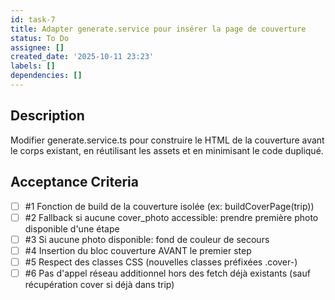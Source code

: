 ```yaml
---
id: task-7
title: Adapter generate.service pour insérer la page de couverture
status: To Do
assignee: []
created_date: '2025-10-11 23:23'
labels: []
dependencies: []
---
```


## Description

<!-- SECTION:DESCRIPTION:BEGIN -->
Modifier generate.service.ts pour construire le HTML de la couverture avant le corps existant, en réutilisant les assets et en minimisant le code dupliqué.
<!-- SECTION:DESCRIPTION:END -->

## Acceptance Criteria
<!-- AC:BEGIN -->
- [ ] #1 Fonction de build de la couverture isolée (ex: buildCoverPage(trip))
- [ ] #2 Fallback si aucune cover_photo accessible: prendre première photo disponible d'une étape
- [ ] #3 Si aucune photo disponible: fond de couleur de secours
- [ ] #4 Insertion du bloc couverture AVANT le premier step
- [ ] #5 Respect des classes CSS (nouvelles classes préfixées .cover-)
- [ ] #6 Pas d'appel réseau additionnel hors des fetch déjà existants (sauf récupération cover si déjà dans trip)
<!-- AC:END -->
